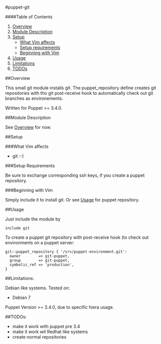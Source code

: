 #puppet-git

####Table of Contents

1. [Overview](#overview)
2. [Module Description](#module-description)
3. [Setup](#setup)
    * [What Vim affects](#what-git-affects)
    * [Setup requirements](#setup-requirements)
    * [Beginning with Vim](#beginning-with-Vim)
4. [Usage](#usage)
5. [Limitations](#limitations)
6. [TODOs](#TODOs)

##Overview

This small git module installs git.
The puppet\_repository define creates git repositories with tho
git post-receive hook to automatically check out git branches as
environements.

Written for Puppet >= 3.4.0.

##Module Description

See [Overview](#overview) for now.

##Setup

###What Vim affects

* git :-) 

###Setup Requirements

Be sure to exchange corresponding ssh keys, if you create a puppet repository.
	
###Beginning with Vim	

Simply include it to install git. Or see [Usage](#usage) for puppet repository.

##Usage

Just include the module by 
```puppet
include git
```

To create a puppet git repository with post-receive hook (to check out
environments on a puppet server:
```puppet
git::puppet_repository { '/srv/puppet-environment.git':
  owner        => git-puppet,
  group        => git-puppet,
  symbolic_ref => 'production',
}
```

##Limitations:

Debian like systems. 
Tested on:

* Debian 7

Puppet Version >= 3.4.0, due to specific hiera usage.

##TODOs:

* make it work with puppet pre 3.4 
* make it work wit Redhat like systems
* create normal repositories

